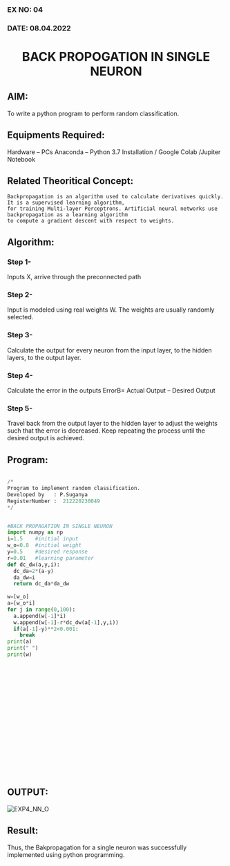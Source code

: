 ### EX NO: 04
### DATE: 08.04.2022
# <p align="center"> BACK PROPOGATION IN SINGLE NEURON </P>

## AIM:
To write a python program to perform random classification.

## Equipments Required:
Hardware – PCs
Anaconda – Python 3.7 Installation / Google Colab /Jupiter Notebook

## Related Theoritical Concept:
    Backpropagation is an algorithm used to calculate derivatives quickly. It is a supervised learning algorithm, 
    for training Multi-layer Perceptrons. Artificial neural networks use backpropagation as a learning algorithm 
    to compute a gradient descent with respect to weights.  
    
## Algorithm:
### Step 1- 
   Inputs X, arrive through the preconnected path
### Step 2-
   Input is modeled using real weights W. The weights are usually randomly selected.
### Step 3- 
   Calculate the output for every neuron from the input layer, to the hidden layers, to the output layer.
### Step 4- 
   Calculate the error in the outputs
              ErrorB= Actual Output – Desired Output
### Step 5-
   Travel back from the output layer to the hidden layer to adjust the weights such that the error is decreased. Keep repeating the process until the desired output is achieved.
   
## Program:


```python

/*
Program to implement random classification.
Developed by   : P.Suganya
RegisterNumber :  212220230049
*/


#BACK PROPAGATION IN SINGLE NEURON
import numpy as np
i=1.5    #initial input
w_o=0.8  #initial weight
y=0.5    #desired response
r=0.01   #learning parameter
def dc_dw(a,y,i):
  dc_da=2*(a-y)
  da_dw=i
  return dc_da*da_dw
  
w=[w_o]
a=[w_o*i]
for j in range(0,100):
  a.append(w[-1]*i)
  w.append(w[-1]-r*dc_dw(a[-1],y,i))
  if(a[-1]-y)**2<0.001:
    break
print(a)
print(" ")
print(w)

```

</br>
</br>
</br>
</br>
</br>
</br>
</br>
</br>
</br>
</br>
</br>
</br>
</br>
</br>
</br>


## OUTPUT:

![EXP4_NN_O](https://user-images.githubusercontent.com/77089743/165778649-75d6dc4a-a368-4aed-9a9a-fded74d0b693.PNG)

## Result:
   Thus, the Bakpropagation for a single neuron was successfully implemented using python programming.
